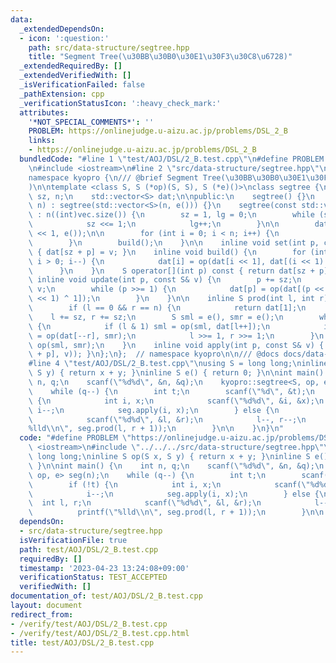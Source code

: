 ```yaml
---
data:
  _extendedDependsOn:
  - icon: ':question:'
    path: src/data-structure/segtree.hpp
    title: "Segment Tree(\u30BB\u30B0\u30E1\u30F3\u30C8\u6728)"
  _extendedRequiredBy: []
  _extendedVerifiedWith: []
  _isVerificationFailed: false
  _pathExtension: cpp
  _verificationStatusIcon: ':heavy_check_mark:'
  attributes:
    '*NOT_SPECIAL_COMMENTS*': ''
    PROBLEM: https://onlinejudge.u-aizu.ac.jp/problems/DSL_2_B
    links:
    - https://onlinejudge.u-aizu.ac.jp/problems/DSL_2_B
  bundledCode: "#line 1 \"test/AOJ/DSL/2_B.test.cpp\"\n#define PROBLEM \"https://onlinejudge.u-aizu.ac.jp/problems/DSL_2_B\"\
    \n#include <iostream>\n#line 2 \"src/data-structure/segtree.hpp\"\n#include <vector>\n\
    namespace kyopro {\n/// @brief Segment Tree(\u30BB\u30B0\u30E1\u30F3\u30C8\u6728\
    )\n\ntemplate <class S, S (*op)(S, S), S (*e)()>\nclass segtree {\n    int lg,\
    \ sz, n;\n    std::vector<S> dat;\n\npublic:\n    segtree() {}\n    segtree(int\
    \ n) : segtree(std::vector<S>(n, e())) {}\n    segtree(const std::vector<S>& vec)\
    \ : n((int)vec.size()) {\n        sz = 1, lg = 0;\n        while (sz <= n) {\n\
    \            sz <<= 1;\n            lg++;\n        }\n\n        dat = std::vector<S>(sz\
    \ << 1, e());\n\n        for (int i = 0; i < n; i++) {\n            set(i, vec[i]);\n\
    \        }\n        build();\n    }\n\n    inline void set(int p, const S& v)\
    \ { dat[sz + p] = v; }\n    inline void build() {\n        for (int i = sz - 1;\
    \ i > 0; i--) {\n            dat[i] = op(dat[i << 1], dat[(i << 1) ^ 1]);\n  \
    \      }\n    }\n    S operator[](int p) const { return dat[sz + p]; }\n\n   \
    \ inline void update(int p, const S& v) {\n        p += sz;\n        dat[p] =\
    \ v;\n        while (p >>= 1) {\n            dat[p] = op(dat[(p << 1)], dat[(p\
    \ << 1) ^ 1]);\n        }\n    }\n\n    inline S prod(int l, int r) const {\n\
    \        if (l == 0 && r == n) {\n            return dat[1];\n        }\n    \
    \    l += sz, r += sz;\n        S sml = e(), smr = e();\n        while (l != r)\
    \ {\n            if (l & 1) sml = op(sml, dat[l++]);\n            if (r & 1) smr\
    \ = op(dat[--r], smr);\n            l >>= 1, r >>= 1;\n        }\n        return\
    \ op(sml, smr);\n    }\n    inline void apply(int p, const S& v) { update(p, op(dat[sz\
    \ + p], v)); }\n};\n};  // namespace kyopro\n\n/// @docs docs/data-structure/segtree.md\n\
    #line 4 \"test/AOJ/DSL/2_B.test.cpp\"\nusing S = long long;\ninline S op(S x,\
    \ S y) { return x + y; }\ninline S e() { return 0; }\n\nint main() {\n    int\
    \ n, q;\n    scanf(\"%d%d\", &n, &q);\n    kyopro::segtree<S, op, e> seg(n);\n\
    \    while (q--) {\n        int t;\n        scanf(\"%d\", &t);\n        if (!t)\
    \ {\n            int i, x;\n            scanf(\"%d%d\", &i, &x);\n           \
    \ i--;\n            seg.apply(i, x);\n        } else {\n            int l, r;\n\
    \            scanf(\"%d%d\", &l, &r);\n            l--, r--;\n            printf(\"\
    %lld\\n\", seg.prod(l, r + 1));\n        }\n\n    }\n}\n"
  code: "#define PROBLEM \"https://onlinejudge.u-aizu.ac.jp/problems/DSL_2_B\"\n#include\
    \ <iostream>\n#include \"../../../src/data-structure/segtree.hpp\"\nusing S =\
    \ long long;\ninline S op(S x, S y) { return x + y; }\ninline S e() { return 0;\
    \ }\n\nint main() {\n    int n, q;\n    scanf(\"%d%d\", &n, &q);\n    kyopro::segtree<S,\
    \ op, e> seg(n);\n    while (q--) {\n        int t;\n        scanf(\"%d\", &t);\n\
    \        if (!t) {\n            int i, x;\n            scanf(\"%d%d\", &i, &x);\n\
    \            i--;\n            seg.apply(i, x);\n        } else {\n          \
    \  int l, r;\n            scanf(\"%d%d\", &l, &r);\n            l--, r--;\n  \
    \          printf(\"%lld\\n\", seg.prod(l, r + 1));\n        }\n\n    }\n}\n"
  dependsOn:
  - src/data-structure/segtree.hpp
  isVerificationFile: true
  path: test/AOJ/DSL/2_B.test.cpp
  requiredBy: []
  timestamp: '2023-04-23 13:24:08+09:00'
  verificationStatus: TEST_ACCEPTED
  verifiedWith: []
documentation_of: test/AOJ/DSL/2_B.test.cpp
layout: document
redirect_from:
- /verify/test/AOJ/DSL/2_B.test.cpp
- /verify/test/AOJ/DSL/2_B.test.cpp.html
title: test/AOJ/DSL/2_B.test.cpp
---
```

